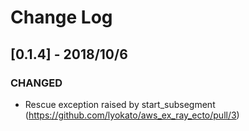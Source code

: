 # Change Log

## [0.1.4] - 2018/10/6

### CHANGED

- Rescue exception raised by start_subsegment (https://github.com/lyokato/aws_ex_ray_ecto/pull/3)
